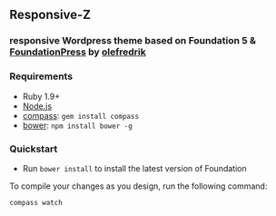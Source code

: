 ## Responsive-Z 



### responsive Wordpress theme based on Foundation 5 & [FoundationPress](https://github.com/olefredrik/FoundationPress) by [olefredrik](https://github.com/olefredrik)



### Requirements

  * Ruby 1.9+
  * [Node.js](http://nodejs.org)
  * [compass](http://compass-style.org/): `gem install compass`
  * [bower](http://bower.io): `npm install bower -g`
  


### Quickstart

  * Run `bower install` to install the latest version of Foundation
  
To compile your changes as you design, run the following command:

```bash
compass watch
```

